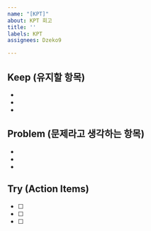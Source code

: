 ```yaml
---
name: "[KPT]"
about: KPT 회고
title: ''
labels: KPT
assignees: Dzeko9

---
```


## Keep (유지할 항목)
*
*
*

## Problem (문제라고 생각하는 항목)
*
*
*

## Try (Action Items)
- [ ] 
- [ ] 
- [ ]
